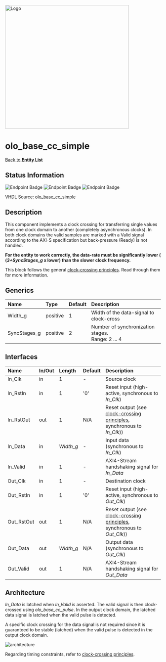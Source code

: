 <img src="../Logo.png" alt="Logo" width="400">

# olo_base_cc_simple

[Back to **Entity List**](../EntityList.md)

## Status Information

![Endpoint Badge](https://img.shields.io/endpoint?url=https://storage.googleapis.com/open-logic-badges/coverage/olo_base_cc_simple.json?cacheSeconds=0)
![Endpoint Badge](https://img.shields.io/endpoint?url=https://storage.googleapis.com/open-logic-badges/branches/olo_base_cc_simple.json?cacheSeconds=0)
![Endpoint Badge](https://img.shields.io/endpoint?url=https://storage.googleapis.com/open-logic-badges/issues/olo_base_cc_simple.json?cacheSeconds=0)

VHDL Source: [olo_base_cc_simple](../../src/base/vhdl/olo_base_cc_simple.vhd)

## Description

This component implements a clock crossing for transferring single values from one clock domain to another (completely
asynchronous clocks). In both clock domains the valid samples are marked with a Valid signal according to the AXI-S
specification but back-pressure (Ready) is not handled.

**For the entity to work correctly, the data-rate must be significantly lower ( (_3+SyncStages_g_ x lower) than the
slower clock frequency.**

This block follows the general [clock-crossing principles](clock_crossing_principles.md). Read through them for more
information.

## Generics

| Name         | Type     | Default | Description                                            |
| :----------- | :------- | ------- | :----------------------------------------------------- |
| Width_g      | positive | 1       | Width of the data-signal to clock-cross                |
| SyncStages_g | positive | 2       | Number of synchronization stages. <br />Range: 2 ... 4 |

## Interfaces

| Name       | In/Out | Length    | Default | Description                                                  |
| :--------- | :----- | :-------- | ------- | :----------------------------------------------------------- |
| In_Clk     | in     | 1         | -       | Source clock                                                 |
| In_RstIn   | in     | 1         | '0'     | Reset input (high-active, synchronous to _In_Clk_)           |
| In_RstOut  | out    | 1         | N/A     | Reset output (see [clock-crossing principles](clock_crossing_principles.md), synchronous to _In_Clk_)) |
| In_Data    | in     | _Width_g_ | -       | Input data (synchronous to _In_Clk_)                         |
| In_Valid   | in     | 1         | -       | AXI4-Stream handshaking signal for _In_Data_                 |
| Out_Clk    | in     | 1         | -       | Destination clock                                            |
| Out_RstIn  | in     | 1         | '0'     | Reset input (high-active, synchronous to _Out_Clk_)          |
| Out_RstOut | out    | 1         | N/A     | Reset output (see [clock-crossing principles](clock_crossing_principles.md), synchronous to _Out_Clk_)) |
| Out_Data   | out    | _Width_g_ | N/A     | Output data (synchronous to _Out_Clk_)                       |
| Out_Valid  | out    | 1         | N/A     | AXI4-Stream handshaking signal for _Out_Data_                |

## Architecture

_In_Data_ is latched when _In_Valid_ is asserted. The valid signal is then clock-crossed using _olo_base_cc_pulse_. In
the output clock domain, the latched data signal is latched when the valid pulse is detected.

A specific clock crossing for the data signal is not required since it is guaranteed to be stable (latched) when the
valid pulse is detected in the output clock domain.

![architecture](./clock_crossings/olo_base_cc_simple.svg)

Regarding timing constraints, refer to [clock-crossing principles](clock_crossing_principles.md).

